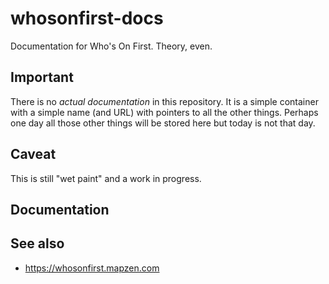 # whosonfirst-docs

Documentation for Who's On First. Theory, even.

## Important

There is no _actual documentation_ in this repository. It is a simple container with a simple name (and URL) with pointers to all the other things. Perhaps one day all those other things will be stored here but today is not that day.

## Caveat

This is still "wet paint" and a work in progress.

## Documentation

## See also

* https://whosonfirst.mapzen.com
